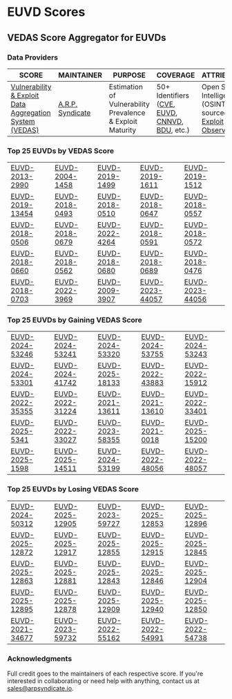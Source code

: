 
# EUVD Scores
## VEDAS Score Aggregator for EUVDs 

### Data Providers
| SCORE | MAINTAINER | PURPOSE | COVERAGE | ATTRIBUTION | FREQUENCY |
| ----- | ---------- | ------- | -------- | ----------- | --------- |
| [Vulnerability & Exploit Data Aggregation System (VEDAS)](https://vedas.arpsyndicate.io) | [A.R.P. Syndicate](https://www.arpsyndicate.io) | Estimation of Vulnerability Prevalence & Exploit Maturity | 50+ Identifiers ([CVE](https://github.com/ARPSyndicate/cve-scores), [EUVD](https://github.com/ARPSyndicate/euvd-scores), [CNNVD](https://github.com/ARPSyndicate/cnnvd-scores), [BDU](https://github.com/ARPSyndicate/bdu-scores), etc.) | Open Source Intelligence (OSINT) sourced from [Exploit Observer](https://www.exploit.observer) | 6-8 Hours |




<h3>Top 25 EUVDs by VEDAS Score</h3>

<table>
  <tr>
    <td><a href='https://vedas.arpsyndicate.io/?vuln=EUVD-2013-2990'>EUVD-2013-2990</a></td>
    <td><a href='https://vedas.arpsyndicate.io/?vuln=EUVD-2004-1458'>EUVD-2004-1458</a></td>
    <td><a href='https://vedas.arpsyndicate.io/?vuln=EUVD-2019-1499'>EUVD-2019-1499</a></td>
    <td><a href='https://vedas.arpsyndicate.io/?vuln=EUVD-2019-1611'>EUVD-2019-1611</a></td>
    <td><a href='https://vedas.arpsyndicate.io/?vuln=EUVD-2019-1512'>EUVD-2019-1512</a></td>
  </tr>
  <tr>
    <td><a href='https://vedas.arpsyndicate.io/?vuln=EUVD-2019-13454'>EUVD-2019-13454</a></td>
    <td><a href='https://vedas.arpsyndicate.io/?vuln=EUVD-2018-0493'>EUVD-2018-0493</a></td>
    <td><a href='https://vedas.arpsyndicate.io/?vuln=EUVD-2018-0510'>EUVD-2018-0510</a></td>
    <td><a href='https://vedas.arpsyndicate.io/?vuln=EUVD-2018-0647'>EUVD-2018-0647</a></td>
    <td><a href='https://vedas.arpsyndicate.io/?vuln=EUVD-2018-0557'>EUVD-2018-0557</a></td>
  </tr>
  <tr>
    <td><a href='https://vedas.arpsyndicate.io/?vuln=EUVD-2018-0506'>EUVD-2018-0506</a></td>
    <td><a href='https://vedas.arpsyndicate.io/?vuln=EUVD-2018-0679'>EUVD-2018-0679</a></td>
    <td><a href='https://vedas.arpsyndicate.io/?vuln=EUVD-2022-4264'>EUVD-2022-4264</a></td>
    <td><a href='https://vedas.arpsyndicate.io/?vuln=EUVD-2018-0591'>EUVD-2018-0591</a></td>
    <td><a href='https://vedas.arpsyndicate.io/?vuln=EUVD-2018-0572'>EUVD-2018-0572</a></td>
  </tr>
  <tr>
    <td><a href='https://vedas.arpsyndicate.io/?vuln=EUVD-2018-0660'>EUVD-2018-0660</a></td>
    <td><a href='https://vedas.arpsyndicate.io/?vuln=EUVD-2018-0562'>EUVD-2018-0562</a></td>
    <td><a href='https://vedas.arpsyndicate.io/?vuln=EUVD-2018-0680'>EUVD-2018-0680</a></td>
    <td><a href='https://vedas.arpsyndicate.io/?vuln=EUVD-2018-0689'>EUVD-2018-0689</a></td>
    <td><a href='https://vedas.arpsyndicate.io/?vuln=EUVD-2018-0476'>EUVD-2018-0476</a></td>
  </tr>
  <tr>
    <td><a href='https://vedas.arpsyndicate.io/?vuln=EUVD-2018-0703'>EUVD-2018-0703</a></td>
    <td><a href='https://vedas.arpsyndicate.io/?vuln=EUVD-2022-3969'>EUVD-2022-3969</a></td>
    <td><a href='https://vedas.arpsyndicate.io/?vuln=EUVD-2009-3907'>EUVD-2009-3907</a></td>
    <td><a href='https://vedas.arpsyndicate.io/?vuln=EUVD-2023-44057'>EUVD-2023-44057</a></td>
    <td><a href='https://vedas.arpsyndicate.io/?vuln=EUVD-2023-44056'>EUVD-2023-44056</a></td>
  </tr>
</table>


<h3>Top 25 EUVDs by Gaining VEDAS Score</h3>

<table>
  <tr>
    <td><a href='https://vedas.arpsyndicate.io/?vuln=EUVD-2024-53246'>EUVD-2024-53246</a></td>
    <td><a href='https://vedas.arpsyndicate.io/?vuln=EUVD-2024-53241'>EUVD-2024-53241</a></td>
    <td><a href='https://vedas.arpsyndicate.io/?vuln=EUVD-2024-53320'>EUVD-2024-53320</a></td>
    <td><a href='https://vedas.arpsyndicate.io/?vuln=EUVD-2024-53755'>EUVD-2024-53755</a></td>
    <td><a href='https://vedas.arpsyndicate.io/?vuln=EUVD-2024-53243'>EUVD-2024-53243</a></td>
  </tr>
  <tr>
    <td><a href='https://vedas.arpsyndicate.io/?vuln=EUVD-2024-53301'>EUVD-2024-53301</a></td>
    <td><a href='https://vedas.arpsyndicate.io/?vuln=EUVD-2024-41742'>EUVD-2024-41742</a></td>
    <td><a href='https://vedas.arpsyndicate.io/?vuln=EUVD-2025-18133'>EUVD-2025-18133</a></td>
    <td><a href='https://vedas.arpsyndicate.io/?vuln=EUVD-2022-43883'>EUVD-2022-43883</a></td>
    <td><a href='https://vedas.arpsyndicate.io/?vuln=EUVD-2022-15912'>EUVD-2022-15912</a></td>
  </tr>
  <tr>
    <td><a href='https://vedas.arpsyndicate.io/?vuln=EUVD-2022-35355'>EUVD-2022-35355</a></td>
    <td><a href='https://vedas.arpsyndicate.io/?vuln=EUVD-2022-31224'>EUVD-2022-31224</a></td>
    <td><a href='https://vedas.arpsyndicate.io/?vuln=EUVD-2021-13611'>EUVD-2021-13611</a></td>
    <td><a href='https://vedas.arpsyndicate.io/?vuln=EUVD-2021-13610'>EUVD-2021-13610</a></td>
    <td><a href='https://vedas.arpsyndicate.io/?vuln=EUVD-2022-33401'>EUVD-2022-33401</a></td>
  </tr>
  <tr>
    <td><a href='https://vedas.arpsyndicate.io/?vuln=EUVD-2025-5341'>EUVD-2025-5341</a></td>
    <td><a href='https://vedas.arpsyndicate.io/?vuln=EUVD-2022-33027'>EUVD-2022-33027</a></td>
    <td><a href='https://vedas.arpsyndicate.io/?vuln=EUVD-2023-58355'>EUVD-2023-58355</a></td>
    <td><a href='https://vedas.arpsyndicate.io/?vuln=EUVD-2021-0018'>EUVD-2021-0018</a></td>
    <td><a href='https://vedas.arpsyndicate.io/?vuln=EUVD-2025-15200'>EUVD-2025-15200</a></td>
  </tr>
  <tr>
    <td><a href='https://vedas.arpsyndicate.io/?vuln=EUVD-2025-1598'>EUVD-2025-1598</a></td>
    <td><a href='https://vedas.arpsyndicate.io/?vuln=EUVD-2025-14511'>EUVD-2025-14511</a></td>
    <td><a href='https://vedas.arpsyndicate.io/?vuln=EUVD-2024-53199'>EUVD-2024-53199</a></td>
    <td><a href='https://vedas.arpsyndicate.io/?vuln=EUVD-2022-48056'>EUVD-2022-48056</a></td>
    <td><a href='https://vedas.arpsyndicate.io/?vuln=EUVD-2022-48057'>EUVD-2022-48057</a></td>
  </tr>
</table>


<h3>Top 25 EUVDs by Losing VEDAS Score</h3>

<table>
  <tr>
    <td><a href='https://vedas.arpsyndicate.io/?vuln=EUVD-2024-50312'>EUVD-2024-50312</a></td>
    <td><a href='https://vedas.arpsyndicate.io/?vuln=EUVD-2025-12905'>EUVD-2025-12905</a></td>
    <td><a href='https://vedas.arpsyndicate.io/?vuln=EUVD-2023-59727'>EUVD-2023-59727</a></td>
    <td><a href='https://vedas.arpsyndicate.io/?vuln=EUVD-2025-12853'>EUVD-2025-12853</a></td>
    <td><a href='https://vedas.arpsyndicate.io/?vuln=EUVD-2025-12896'>EUVD-2025-12896</a></td>
  </tr>
  <tr>
    <td><a href='https://vedas.arpsyndicate.io/?vuln=EUVD-2025-12872'>EUVD-2025-12872</a></td>
    <td><a href='https://vedas.arpsyndicate.io/?vuln=EUVD-2025-12917'>EUVD-2025-12917</a></td>
    <td><a href='https://vedas.arpsyndicate.io/?vuln=EUVD-2025-12855'>EUVD-2025-12855</a></td>
    <td><a href='https://vedas.arpsyndicate.io/?vuln=EUVD-2025-12915'>EUVD-2025-12915</a></td>
    <td><a href='https://vedas.arpsyndicate.io/?vuln=EUVD-2025-12845'>EUVD-2025-12845</a></td>
  </tr>
  <tr>
    <td><a href='https://vedas.arpsyndicate.io/?vuln=EUVD-2025-12863'>EUVD-2025-12863</a></td>
    <td><a href='https://vedas.arpsyndicate.io/?vuln=EUVD-2025-12881'>EUVD-2025-12881</a></td>
    <td><a href='https://vedas.arpsyndicate.io/?vuln=EUVD-2025-12843'>EUVD-2025-12843</a></td>
    <td><a href='https://vedas.arpsyndicate.io/?vuln=EUVD-2025-12846'>EUVD-2025-12846</a></td>
    <td><a href='https://vedas.arpsyndicate.io/?vuln=EUVD-2025-12904'>EUVD-2025-12904</a></td>
  </tr>
  <tr>
    <td><a href='https://vedas.arpsyndicate.io/?vuln=EUVD-2025-12895'>EUVD-2025-12895</a></td>
    <td><a href='https://vedas.arpsyndicate.io/?vuln=EUVD-2025-12878'>EUVD-2025-12878</a></td>
    <td><a href='https://vedas.arpsyndicate.io/?vuln=EUVD-2025-12909'>EUVD-2025-12909</a></td>
    <td><a href='https://vedas.arpsyndicate.io/?vuln=EUVD-2025-12940'>EUVD-2025-12940</a></td>
    <td><a href='https://vedas.arpsyndicate.io/?vuln=EUVD-2025-12850'>EUVD-2025-12850</a></td>
  </tr>
  <tr>
    <td><a href='https://vedas.arpsyndicate.io/?vuln=EUVD-2021-34677'>EUVD-2021-34677</a></td>
    <td><a href='https://vedas.arpsyndicate.io/?vuln=EUVD-2023-59732'>EUVD-2023-59732</a></td>
    <td><a href='https://vedas.arpsyndicate.io/?vuln=EUVD-2022-55162'>EUVD-2022-55162</a></td>
    <td><a href='https://vedas.arpsyndicate.io/?vuln=EUVD-2022-54991'>EUVD-2022-54991</a></td>
    <td><a href='https://vedas.arpsyndicate.io/?vuln=EUVD-2022-54738'>EUVD-2022-54738</a></td>
  </tr>
</table>



### Acknowledgments
Full credit goes to the maintainers of each respective score.
If you're interested in collaborating or need help with anything, contact us at [sales@arpsyndicate.io](mailto:sales@arpsyndicate.io).

